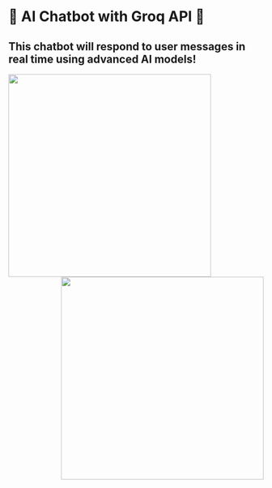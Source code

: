 # 🌟 AI Chatbot with Groq API 🌟

## This chatbot will respond to user messages in real time using advanced AI models!


<p float="left">
  <img align="left" width="400" height="400" src="https://cdn.prod.website-files.com/5da60b8bfc98fdf11111b791/667d84f156ec37bd39bba262_What%20is%20Groq%20AI%20and%20How%20to%20Use%20It.webp">
  <img align="right" width="400" height="400" src="https://www.willbhurd.com/wp-content/uploads/2023/01/DALL%C2%B7E-2024-01-07-08.01.49-An-eye-catching-and-informative-lead-image-for-a-blog-about-artificial-intelligence-for-beginners.-The-image-should-visually-represent-the-concept-of-.png">
</p>



